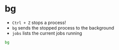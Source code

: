 # bg

- `Ctrl + Z` stops a process!
- `bg` sends the stopped process to the background
- `jobs` lists the current jobs running

```sh
bg
```
